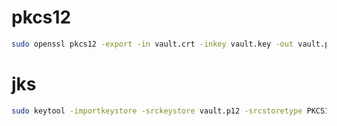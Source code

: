 # pkcs12

```sh
sudo openssl pkcs12 -export -in vault.crt -inkey vault.key -out vault.p12 -name "vault"
```

# jks

```sh
sudo keytool -importkeystore -srckeystore vault.p12 -srcstoretype PKCS12 -deststoretype JKS -destkeystore vault.jks
```
